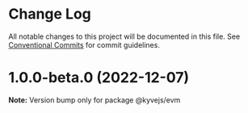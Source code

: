 # Change Log

All notable changes to this project will be documented in this file.
See [Conventional Commits](https://conventionalcommits.org) for commit guidelines.

# 1.0.0-beta.0 (2022-12-07)

**Note:** Version bump only for package @kyvejs/evm
